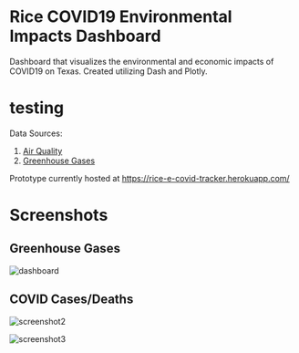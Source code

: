 # Rice COVID19 Environmental Impacts Dashboard
Dashboard that visualizes the environmental and economic impacts of COVID19 on Texas. Created utilizing Dash and Plotly. 

# testing

Data Sources: 
1. [Air Quality](https://www.tceq.texas.gov/agency/data/lookup-data/download-data.html)
2. [Greenhouse Gases](https://science.jpl.nasa.gov/EarthScience/index.cfm)


Prototype currently hosted at https://rice-e-covid-tracker.herokuapp.com/

# Screenshots
## Greenhouse Gases  
![dashboard](https://user-images.githubusercontent.com/39538422/98979802-a7af1980-24d0-11eb-8c75-48291e2ad562.png)

## COVID Cases/Deaths
![screenshot2](https://user-images.githubusercontent.com/39538422/98979754-97973a00-24d0-11eb-97b0-6b61b82324d5.png)

![screenshot3](https://user-images.githubusercontent.com/39538422/98979774-9e25b180-24d0-11eb-9091-e252b81d0218.png)

